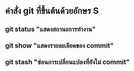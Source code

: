 # คำสั่ง git ที่ขึ้นต้นด้วยอักษร S
## git status "แสดงสถานะการทำงาน"
## git show "แสดงรายละเอียดของ commit"
## git stash "ซ่อนการเปลี่ยนแปลงที่ยังไม่ commit"